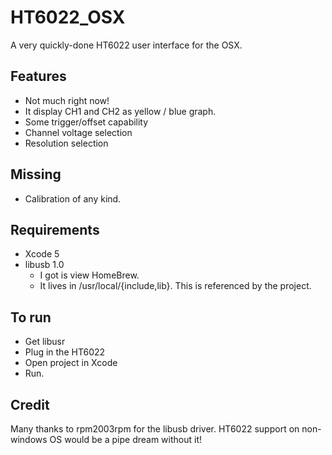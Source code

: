 # HT6022_OSX

A very quickly-done HT6022 user interface for the OSX.


## Features
- Not much right now!
- It display CH1 and CH2 as yellow / blue graph.
- Some trigger/offset capability
- Channel voltage selection
- Resolution selection


## Missing
- Calibration of any kind.


## Requirements
- Xcode 5
- libusb 1.0
  - I got is view HomeBrew. 
  - It lives in /usr/local/{include,lib}. This is referenced by the project.


## To run
- Get libusr
- Plug in the HT6022
- Open project in Xcode
- Run.

## Credit
Many thanks to rpm2003rpm for the libusb driver. 
HT6022 support on non-windows OS would be a pipe dream without it!
